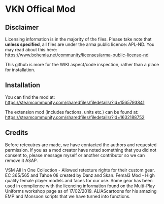 # VKN Offical Mod

## Disclaimer
Licensing information is in the majority of the files. Please take note that **unless specified**, all files are under the arma public licence: APL-ND.
You may read about this here: https://www.bohemia.net/community/licenses/arma-public-license-nd

This github is more for the WIKI aspect/code inspection, rather than a place for installation.

## Installation
You can find the mod at: https://steamcommunity.com/sharedfiles/filedetails/?id=1565793841

The extension mod (includes factions, units etc.) can be found at: https://steamcommunity.com/sharedfiles/filedetails/?id=1632188752


## Credits
Before retexutres are made, we have contacted the authors and requested permission. If you as a mod creator have noted something that you did not consent to, please message myself or another contributor so we can remove it ASAP.

VSM All In One Collection - Allowed retexture rights for their custom gear.
EC 365/565 and Tahoe 08 created by Danz and Skan.
Femal3 Mod - High quality female player models and faces for our use.
Some gear has been used in complience with the licencing information found on the Multi-Play Uniforms workshop page as of 17/02/2019.
ALIAScartoons for his amazing EMP and Monsoon scripts that we have turned into functions.
